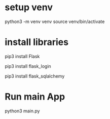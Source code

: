 # setup venv
python3 -m venv venv
source venv/bin/activate  

# install libraries 

pip3 install Flask

pip3 install flask_login

pip3 install flask_sqlalchemy




# Run main App
python3 main.py